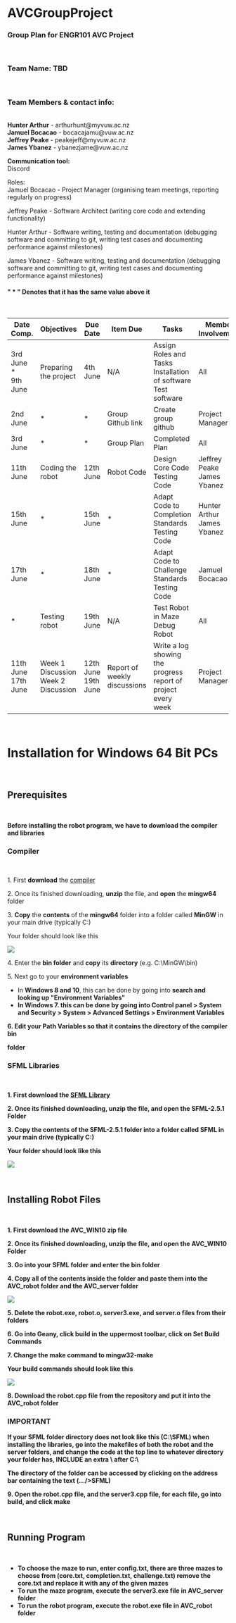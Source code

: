 # AVCGroupProject
<h3>Group Plan for ENGR101 AVC Project</h3> <br>
                                       

<h3>Team Name: TBD</h3> <br>
<h3>Team Members & contact info:</h3> <br>
<b>Hunter Arthur</b> - arthurhunt@myvuw.ac.nz<br>
<b>Jamuel Bocacao</b> - bocacajamu@vuw.ac.nz <br>
<b>Jeffrey Peake</b> - peakejeff@myvuw.ac.nz <br>
<b>James Ybanez</b> - ybanezjame@vuw.ac.nz <br>

<b>Communication tool:</b> <br>
Discord <br>

Roles: <br>
Jamuel Bocacao - Project Manager (organising team meetings, reporting regularly on progress) <br>

Jeffrey Peake - Software Architect (writing core code and extending functionality) <br>

Hunter Arthur - Software writing, testing and documentation (debugging software and committing to
git, writing test cases and documenting performance against milestones) <br>

James Ybanez - Software writing, testing and documentation (debugging software and committing to 
git, writing test cases and documenting performance against milestones) <br>

<h4> " * " Denotes that it has the same value above it </h4> <br>

| Date Comp.     | Objectives                             | Due Date               | Item Due                        | Tasks                                                               | Member Involvement |
|----------------|----------------------------------------|------------------------|---------------------------------|---------------------------------------------------------------------|--------------------|
| 3rd June <br> * <br> 9th June               | Preparing the project                  | 4th June               | N/A                             | Assign Roles and Tasks<br>Installation of software<br>Test software | All                |
| 2nd June       | *                                      | *                      | Group Github link               | Create group github                                                 | Project Manager    |
| 3rd June       | *                                      | *                      | Group Plan                      | Completed Plan                                                      | All                |
| 11th June      | Coding the robot                       | 12th June              | Robot Code                      | Design Core Code<br>Testing Code                                    | Jeffrey Peake<br> James Ybanez|
| 15th June      | *                                      | 15th June              | *                               | Adapt Code to Completion Standards<br>Testing Code                  | Hunter Arthur<br> James Ybanez|
| 17th June      | *                                      | 18th June              | *                               | Adapt Code to Challenge Standards<br>Testing Code                   | Jamuel Bocacao     |
| *              | Testing robot                          | 19th June              | N/A                             | Test Robot in Maze<br>Debug Robot                                   | All                |
| 11th June <br> 17th June| Week 1 Discussion<br>Week 2 Discussion | 12th June<br>19th June | Report of weekly<br>discussions | Write a log showing the progress report of project every week       | Project Manager    |


<br><h1>Installation for Windows 64 Bit PCs</h1><br>
<h2> Prerequisites </h3><br>

<b> Before installing the robot program, we have to download the compiler and libraries </b><br>

<h3> Compiler </h3><br>
<p>1. First <b>download</b> the <a href="https://sourceforge.net/projects/mingw-w64/files/Toolchains%20targetting%20Win64/Personal%20Builds/mingw-builds/7.3.0/threads-posix/seh/x86_64-7.3.0-release-posix-seh-rt_v5-rev0.7z/download">compiler</a></p>
<p>2. Once its finished downloading, <b>unzip</b> the file, and <b>open</b> the <b>mingw64</b> folder</p>
<p>3. <b>Copy</b> the <b>contents</b> of the <b>mingw64</b> folder into a folder called <b>MinGW</b> in your main drive (typically C:)</p>
<p> Your folder should look like this </p>
<img src="https://raw.githubusercontent.com/Team5-AVC-Project/AVC_Project/Challenge/MinGW%20folder.PNG"></img>
<p>4. Enter the <b>bin folder</b> and <b>copy</b> its <b>directory</b> (e.g. C:\MinGW\bin)</p>
<p>5. Next go to your <b>environment variables</b> </p>

* In <b>Windows 8 and 10</b>, this can be done by going into <b>search<b> and <b>looking up "Environment Variables"</b>
* In <b>Windows 7</b>. this can be done by going into <b>Control panel > System and Security > System > Advanced Settings > Environment Variables</b>

<p>6. <b>Edit</b> your <b>Path</b> Variables so that it <b>contains</b> the <b>directory</b> of the <b>compiler bin</b></p> folder
  
<h3> SFML Libraries </h3><br>
<p>1. First <b>download</b> the <a href="https://www.sfml-dev.org/files/SFML-2.5.1-windows-gcc-7.3.0-mingw-64-bit.zip">SFML Library</a></p>
<p>2. Once its finished downloading, <b>unzip</b> the file, and open the <b>SFML-2.5.1 Folder</b></p>
<p>3. <b>Copy</b> the contents of the <b>SFML-2.5.1</b> folder into a folder called <b>SFML</b> in your main drive (typically C:)</p>
<p> Your folder should look like this </p>
<img src="https://github.com/Team5-AVC-Project/AVC_Project/blob/Challenge/MinGW%20folder.PNG"></img>

<br><h2>Installing Robot Files</h2><br>
<p>1. First <b>download</b> the <b>AVC_WIN10</b> zip file</p>
<p>2. Once its finished downloading, <b>unzip</b> the file, and open the <b>AVC_WIN10 Folder</b></p>
<p>3. <b>Go into</b> your <b>SFML folder</b> and enter the <b>bin folder</b></p>
<p>4. <b>Copy all</b> of the <b>contents inside</b> the folder and <b>paste</b> them into the <b>AVC_robot folder</b> and the <b>AVC_server folder</b></p>
<img src="https://github.com/Team5-AVC-Project/AVC_Project/blob/master/SFMLBin.PNG"></img>
<p>5. <b>Delete</b> the <b>robot.exe, robot.o, server3.exe, and server.o files</b> from their folders</p>
<p>6. <b>Go into Geany</b>, click <b>build</b> in the uppermost toolbar, click on <b>Set Build Commands</b></p>
<p>7. Change the <b>make command to mingw32-make</b></p>
<p>Your build commands should look like this </p>
<img src="https://github.com/Team5-AVC-Project/AVC_Project/blob/master/Build%20Commands.PNG"></img><br>
<p>8. <b>Download</b> the <b>robot.cpp</b> file from the repository and put it into the <b>AVC_robot folder</b></p>
<h3> IMPORTANT </h3>
<p>If your <b>SFML folder directory</b> does <b>not</b> look like this <b>(C:\SFML)</b> when installing the libraries, <b>go</b> into the <b>makefiles</b> of both the <b>robot</b> and the <b>server</b> folders, and <b>change</b> the <b>code</b> at the <b>top line</b> to whatever <b>directory</b> your <b>folder</b> has, <b>INCLUDE</b> an <b>extra \</b> after <b>C:\</b></p>
<p>The <b>directory</b> of the <b>folder</b> can be accessed by <b>clicking</b> on the <b>address bar<b> containing the text <b>(.../>SFML)</b></p>
<p>9. Open the <b>robot.cpp</b> file, and the <b>server3.cpp</b> file, for <b>each file</b>, go into <b>build</b>, and click <b>make</b></p>

<br><h2>Running Program</h2><br>
* To choose the maze to run, enter config.txt, there are three mazes to choose from (core.txt, completion.txt, challenge.txt) remove the core.txt and replace it with any of the given mazes
* To run the maze program, execute the server3.exe file in AVC_server folder
* To run the robot program, execute the robot.exe file in AVC_robot folder

